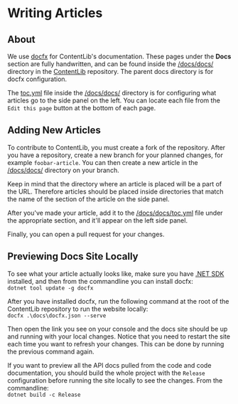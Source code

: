 # Writing Articles

## About

We use [docfx](https://dotnet.github.io/docfx/) for ContentLib's documentation. These pages under the **Docs** section are fully handwritten, and can be found inside the [/docs/docs/](https://github.com/LC-ContentLib/ContentLib/tree/main/docs/docs) directory in the [ContentLib](https://github.com/LC-ContentLib/ContentLib) repository. The parent docs directory is for docfx configuration.

The [toc.yml](https://github.com/LC-ContentLib/ContentLib/blob/main/docs/docs/toc.yml) file inside the [/docs/docs/](https://github.com/LC-ContentLib/ContentLib/tree/main/docs/docs) directory is for configuring what articles go to the side panel on the left. You can locate each file from the `Edit this page` button at the bottom of each page.

## Adding New Articles

To contribute to ContentLib, you must create a fork of the repository. After you have a repository, create a new branch for your planned changes, for example `foobar-article`. You can then create a new article in the [/docs/docs/](https://github.com/LC-ContentLib/ContentLib/tree/main/docs/docs) directory on your branch.

Keep in mind that the directory where an article is placed will be a part of the URL. Therefore articles should be placed inside directories that match the name of the section of the article on the side panel.

After you've made your article, add it to the [/docs/docs/toc.yml](https://github.com/LC-ContentLib/ContentLib/blob/main/docs/docs/toc.yml) file under the appropriate section, and it'll appear on the left side panel.

Finally, you can open a pull request for your changes.

## Previewing Docs Site Locally

To see what your article actually looks like, make sure you have [.NET SDK](https://dotnet.microsoft.com/en-us/download) installed, and then from the commandline you can install docfx:  
`dotnet tool update -g docfx`

After you have installed docfx, run the following command at the root of the ContentLib repository to run the website locally:  
`docfx .\docs\docfx.json --serve`

Then open the link you see on your console and the docs site should be up and running with your local changes. Notice that you need to restart the site each time you want to refresh your changes. This can be done by running the previous command again.

If you want to preview all the API docs pulled from the code and code documentation, you should build the whole project with the `Release` configuration before running the site locally to see the changes. From the commandline:  
`dotnet build -c Release`
